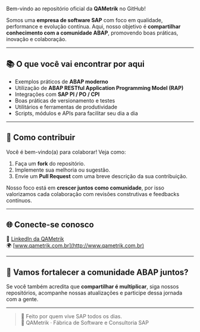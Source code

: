 Bem-vindo ao repositório oficial da **QAMetrik** no GitHub!

Somos uma **empresa de software SAP** com foco em qualidade, performance e evolução contínua. Aqui, nosso objetivo é **compartilhar conhecimento com a comunidade ABAP**, promovendo boas práticas, inovação e colaboração.

---

## 📚 O que você vai encontrar por aqui

- Exemplos práticos de **ABAP moderno**
- Utilização de **ABAP RESTful Application Programming Model (RAP)**
- Integrações com **SAP PI / PO / CPI**
- Boas práticas de versionamento e testes
- Utilitários e ferramentas de produtividade
- Scripts, módulos e APIs para facilitar seu dia a dia

---

## 💬 Como contribuir

Você é bem-vindo(a) para colaborar! Veja como:

1. Faça um **fork** do repositório.
2. Implemente sua melhoria ou sugestão.
3. Envie um **Pull Request** com uma breve descrição da sua contribuição.

Nosso foco está em **crescer juntos como comunidade**, por isso valorizamos cada colaboração com revisões construtivas e feedbacks contínuos.

---

## 🌐 Conecte-se conosco

🔗 [LinkedIn da QAMetrik](https://www.linkedin.com/company/qametrik/posts/?feedView=all)  
🌍 [www.qametrik.com.br](http://www.qametrik.com.br)

---

## 💬 Vamos fortalecer a comunidade ABAP juntos?

Se você também acredita que **compartilhar é multiplicar**, siga nossos repositórios, acompanhe nossas atualizações e participe dessa jornada com a gente.

---

> 💙 Feito por quem vive SAP todos os dias.  
> 📍 QAMetrik · Fábrica de Software e Consultoria SAP
